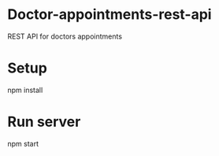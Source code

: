 # Doctor-appointments-rest-api
REST API for doctors appointments

# Setup 
npm install

# Run server
npm start

